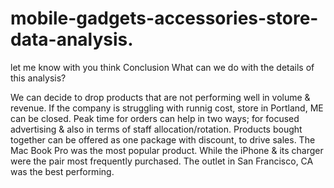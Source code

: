 # mobile-gadgets-accessories-store-data-analysis.
let me know with you think
Conclusion
What can we do with the details of this analysis?

We can decide to drop products that are not performing well in volume & revenue.
If the company is struggling with runnig cost, store in Portland, ME can be closed.
Peak time for orders can help in two ways; for focused advertising & also in terms of staff allocation/rotation.
Products bought together can be offered as one package with discount, to drive sales.
The Mac Book Pro was the most popular product.
While the iPhone & its charger were the pair most frequently purchased.
The outlet in San Francisco, CA was the best performing.
